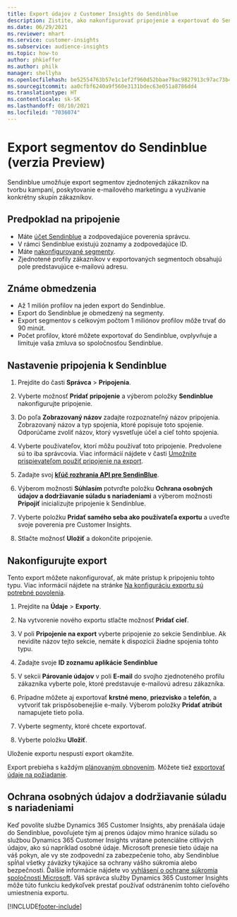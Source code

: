```yaml
---
title: Export údajov z Customer Insights do Sendinblue
description: Zistite, ako nakonfigurovať pripojenie a exportovať do Sendinblue.
ms.date: 06/29/2021
ms.reviewer: mhart
ms.service: customer-insights
ms.subservice: audience-insights
ms.topic: how-to
author: phkieffer
ms.author: philk
manager: shellyha
ms.openlocfilehash: be52554763b57e1c1ef2f960d52bbae79ac9827913c97ac73b429f66bbf4db37
ms.sourcegitcommit: aa0cfbf6240a9f560e3131bdec63e051a8786dd4
ms.translationtype: HT
ms.contentlocale: sk-SK
ms.lasthandoff: 08/10/2021
ms.locfileid: "7036074"
---
```

# <a name="export-segments-to-sendinblue-preview"></a>Export segmentov do Sendinblue (verzia Preview)

Sendinblue umožňuje export segmentov zjednotených zákazníkov na tvorbu kampaní, poskytovanie e-mailového marketingu a využívanie konkrétny skupín zákazníkov.

## <a name="prerequisites-for-connection"></a>Predpoklad na pripojenie

-   Máte [účet Sendinblue](https://www.sendinblue.com/) a zodpovedajúce poverenia správcu.
-   V rámci Sendinblue existujú zoznamy a zodpovedajúce ID.
-   Máte [nakonfigurované segmenty](segments.md).
-   Zjednotené profily zákazníkov v exportovaných segmentoch obsahujú pole predstavujúce e-mailovú adresu.

## <a name="known-limitations"></a>Známe obmedzenia

- Až 1 milión profilov na jeden export do Sendinblue.
- Export do Sendinblue je obmedzený na segmenty.
- Export segmentov s celkovým počtom 1 miliónov profilov môže trvať do 90 minút. 
- Počet profilov, ktoré môžete exportovať do Sendinblue, ovplyvňuje a limituje vaša zmluva so spoločnosťou Sendinblue.

## <a name="set-up-connection-to-sendinblue"></a>Nastavenie pripojenia k Sendinblue

1. Prejdite do časti **Správca** > **Pripojenia**.

1. Vyberte možnosť **Pridať pripojenie** a výberom položky **Sendinblue** nakonfigurujte pripojenie.

1. Do poľa **Zobrazovaný názov** zadajte rozpoznateľný názov pripojenia. Zobrazovaný názov a typ spojenia, ktoré popisuje toto spojenie. Odporúčame zvoliť názov, ktorý vysvetľuje účel a cieľ tohto spojenia.

1. Vyberte používateľov, ktorí môžu používať toto pripojenie. Predvolene sú to iba správcovia. Viac informácií nájdete v časti [Umožnite prispievateľom použiť pripojenie na export](connections.md#allow-contributors-to-use-a-connection-for-exports).

1. Zadajte svoj **[kľúč rozhrania API pre SendinBlue](https://developers.sendinblue.com/docs/getting-started#:~:text=Get%20your%20API%20key&text=You%20can%20create%20one%20from,your%20settings%20This%20API%20key)**.

1. Výberom možnosti **Súhlasím** potvrďte položku **Ochrana osobných údajov a dodržiavanie súladu s nariadeniami** a výberom možnosti **Pripojiť** inicializujte pripojenie k Sendinblue.

1. Vyberte položku **Pridať samého seba ako používateľa exportu** a uveďte svoje poverenia pre Customer Insights.

1. Stlačte možnosť **Uložiť** a dokončite pripojenie.

## <a name="configure-an-export"></a>Nakonfigurujte export

Tento export môžete nakonfigurovať, ak máte prístup k pripojeniu tohto typu. Viac informácií nájdete na stránke [Na konfiguráciu exportu sú potrebné povolenia](export-destinations.md#set-up-a-new-export).

1. Prejdite na **Údaje** > **Exporty**.

1. Na vytvorenie nového exportu stlačte možnosť **Pridať cieľ**.

1. V poli **Pripojenie na export** vyberte pripojenie zo sekcie Sendinblue. Ak nevidíte názov tejto sekcie, nemáte k dispozícii žiadne spojenia tohto typu.

1. Zadajte svoje **ID zoznamu aplikácie Sendinblue** 

1. V sekcii **Párovanie údajov** v poli **E-mail** do svojho zjednoteného profilu zákazníka vyberte pole, ktoré predstavuje e-mailovú adresu zákazníka. 

1. Prípadne môžete aj exportovať **krstné meno**, **priezvisko** a **telefón**, a vytvoriť tak prispôsobenejšie e-maily. Výberom položky **Pridať atribút** namapujete tieto polia.

1. Vyberte segmenty, ktoré chcete exportovať. 

1. Vyberte položku **Uložiť**.

Uloženie exportu nespustí export okamžite.

Export prebieha s každým [plánovaným obnovením](system.md#schedule-tab). Môžete tiež [exportovať údaje na požiadanie](export-destinations.md#run-exports-on-demand). 


## <a name="data-privacy-and-compliance"></a>Ochrana osobných údajov a dodržiavanie súladu s nariadeniami

Keď povolíte službe Dynamics 365 Customer Insights, aby prenášala údaje do Sendinblue, povoľujete tým aj prenos údajov mimo hranice súladu so službou Dynamics 365 Customer Insights vrátane potenciálne citlivých údajov, ako sú napríklad osobné údaje. Microsoft prenesie tieto údaje na váš pokyn, ale vy ste zodpovední za zabezpečenie toho, aby Sendinblue spĺňal všetky záväzky týkajúce sa ochrany vášho súkromia alebo bezpečnosti. Ďalšie informácie nájdete vo [vyhlásení o ochrane súkromia spoločnosti Microsoft](https://go.microsoft.com/fwlink/?linkid=396732).
Váš správca služby Dynamics 365 Customer Insights môže túto funkciu kedykoľvek prestať používať odstránením tohto cieľového umiestnenia exportu.


[!INCLUDE[footer-include](../includes/footer-banner.md)]
